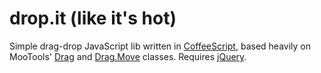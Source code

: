 # drop.it (like it's hot)

Simple drag-drop JavaScript lib written in [CoffeeScript](http://jashkenas.github.com/coffee-script/), based heavily on MooTools' [Drag](https://github.com/mootools/mootools-more/blob/master/Source/Drag/Drag.js) and [Drag.Move](https://github.com/mootools/mootools-more/blob/master/Source/Drag/Drag.Move.js) classes. Requires [jQuery](http://jquery.com/).